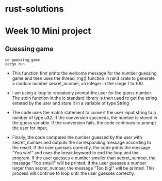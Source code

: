 # rust-solutions

# Week 10 Mini project

## Guessing game

```
cd guessing_game
cargo run
```

* This function first prints the welcome message for the number guessing game and then uses the thread_rng() function in rand crate to generate a random number secret_number, an integer in the range 1 to 100.

* I am using a loop to repeatedly prompt the user for the guess number. The stdin function in the io standard library is then used to get the string entered by the user and store it in a variable of type String

* The code uses the match statement to convert the user input string to a number of type u32. If the conversion succeeds, the number is stored in the guess variable. If the conversion fails, the code continues to prompt the user for input.

* Finally, the code compares the number guessed by the user with secret_number and outputs the corresponding message according to the result. If the user guesses correctly, the code prints the message "You win!" and uses the break keyword to end the loop and the program. If the user guesses a number smaller than secret_number, the message "Too small!" will be printed. If the user guesses a number larger than secret_number, the message "Too big!" will be printed. This process will continue to loop until the user guesses correctly.
